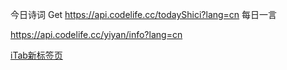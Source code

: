 今日诗词
Get
https://api.codelife.cc/todayShici?lang=cn
每日一言
  
https://api.codelife.cc/yiyan/info?lang=cn

[iTab新标签页](https://codelife.cc/)